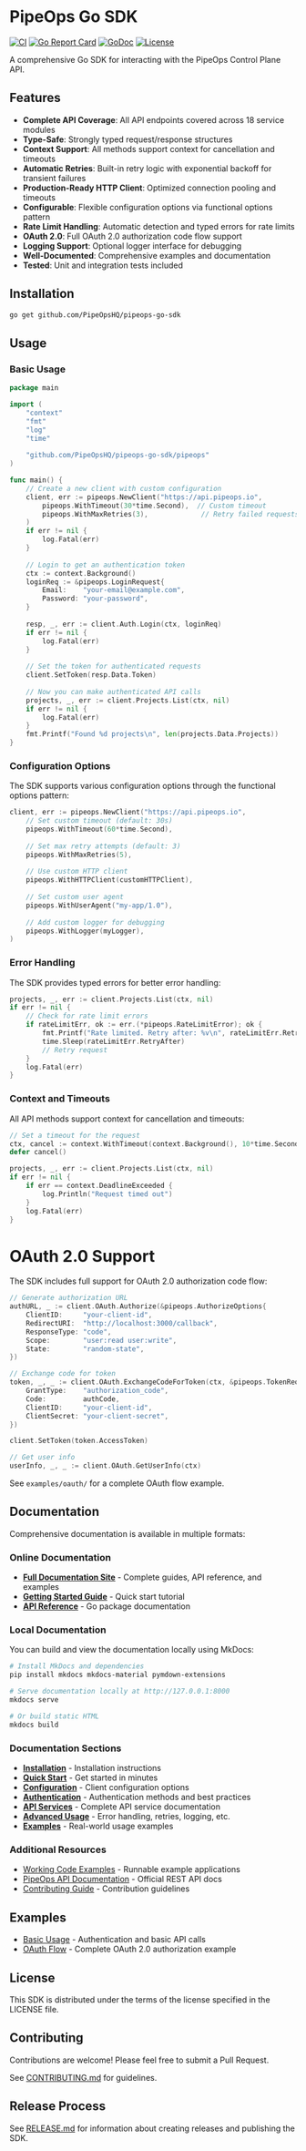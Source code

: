 # PipeOps Go SDK

[![CI](https://github.com/PipeOpsHQ/pipeops-go-sdk/workflows/CI/badge.svg)](https://github.com/PipeOpsHQ/pipeops-go-sdk/actions/workflows/ci.yml)
[![Go Report Card](https://goreportcard.com/badge/github.com/PipeOpsHQ/pipeops-go-sdk)](https://goreportcard.com/report/github.com/PipeOpsHQ/pipeops-go-sdk)
[![GoDoc](https://godoc.org/github.com/PipeOpsHQ/pipeops-go-sdk?status.svg)](https://godoc.org/github.com/PipeOpsHQ/pipeops-go-sdk/pipeops)
[![License](https://img.shields.io/github/license/PipeOpsHQ/pipeops-go-sdk)](LICENSE)

A comprehensive Go SDK for interacting with the PipeOps Control Plane API.

## Features

- **Complete API Coverage**: All API endpoints covered across 18 service modules
- **Type-Safe**: Strongly typed request/response structures
- **Context Support**: All methods support context for cancellation and timeouts
- **Automatic Retries**: Built-in retry logic with exponential backoff for transient failures
- **Production-Ready HTTP Client**: Optimized connection pooling and timeouts
- **Configurable**: Flexible configuration options via functional options pattern
- **Rate Limit Handling**: Automatic detection and typed errors for rate limits
- **OAuth 2.0**: Full OAuth 2.0 authorization code flow support
- **Logging Support**: Optional logger interface for debugging
- **Well-Documented**: Comprehensive examples and documentation
- **Tested**: Unit and integration tests included

## Installation

```bash
go get github.com/PipeOpsHQ/pipeops-go-sdk
```

## Usage

### Basic Usage

```go
package main

import (
    "context"
    "fmt"
    "log"
    "time"
    
    "github.com/PipeOpsHQ/pipeops-go-sdk/pipeops"
)

func main() {
    // Create a new client with custom configuration
    client, err := pipeops.NewClient("https://api.pipeops.io",
        pipeops.WithTimeout(30*time.Second),  // Custom timeout
        pipeops.WithMaxRetries(3),             // Retry failed requests up to 3 times
    )
    if err != nil {
        log.Fatal(err)
    }
    
    // Login to get an authentication token
    ctx := context.Background()
    loginReq := &pipeops.LoginRequest{
        Email:    "your-email@example.com",
        Password: "your-password",
    }
    
    resp, _, err := client.Auth.Login(ctx, loginReq)
    if err != nil {
        log.Fatal(err)
    }
    
    // Set the token for authenticated requests
    client.SetToken(resp.Data.Token)
    
    // Now you can make authenticated API calls
    projects, _, err := client.Projects.List(ctx, nil)
    if err != nil {
        log.Fatal(err)
    }
    fmt.Printf("Found %d projects\n", len(projects.Data.Projects))
}
```

### Configuration Options

The SDK supports various configuration options through the functional options pattern:

```go
client, err := pipeops.NewClient("https://api.pipeops.io",
    // Set custom timeout (default: 30s)
    pipeops.WithTimeout(60*time.Second),
    
    // Set max retry attempts (default: 3)
    pipeops.WithMaxRetries(5),
    
    // Use custom HTTP client
    pipeops.WithHTTPClient(customHTTPClient),
    
    // Set custom user agent
    pipeops.WithUserAgent("my-app/1.0"),
    
    // Add custom logger for debugging
    pipeops.WithLogger(myLogger),
)
```

### Error Handling

The SDK provides typed errors for better error handling:

```go
projects, _, err := client.Projects.List(ctx, nil)
if err != nil {
    // Check for rate limit errors
    if rateLimitErr, ok := err.(*pipeops.RateLimitError); ok {
        fmt.Printf("Rate limited. Retry after: %v\n", rateLimitErr.RetryAfter)
        time.Sleep(rateLimitErr.RetryAfter)
        // Retry request
    }
    log.Fatal(err)
}
```

### Context and Timeouts

All API methods support context for cancellation and timeouts:

```go
// Set a timeout for the request
ctx, cancel := context.WithTimeout(context.Background(), 10*time.Second)
defer cancel()

projects, _, err := client.Projects.List(ctx, nil)
if err != nil {
    if err == context.DeadlineExceeded {
        log.Println("Request timed out")
    }
    log.Fatal(err)
}
```

# OAuth 2.0 Support

The SDK includes full support for OAuth 2.0 authorization code flow:

```go
// Generate authorization URL
authURL, _ := client.OAuth.Authorize(&pipeops.AuthorizeOptions{
    ClientID:     "your-client-id",
    RedirectURI:  "http://localhost:3000/callback",
    ResponseType: "code",
    Scope:        "user:read user:write",
    State:        "random-state",
})

// Exchange code for token
token, _, _ := client.OAuth.ExchangeCodeForToken(ctx, &pipeops.TokenRequest{
    GrantType:    "authorization_code",
    Code:         authCode,
    ClientID:     "your-client-id",
    ClientSecret: "your-client-secret",
})

client.SetToken(token.AccessToken)

// Get user info
userInfo, _, _ := client.OAuth.GetUserInfo(ctx)
```

See `examples/oauth/` for a complete OAuth flow example.

## Documentation

Comprehensive documentation is available in multiple formats:

### Online Documentation
- **[Full Documentation Site](https://pipeops-go-sdk.readthedocs.io/)** - Complete guides, API reference, and examples
- **[Getting Started Guide](docs/getting-started/quickstart.md)** - Quick start tutorial
- **[API Reference](https://godoc.org/github.com/PipeOpsHQ/pipeops-go-sdk/pipeops)** - Go package documentation

### Local Documentation
You can build and view the documentation locally using MkDocs:

```bash
# Install MkDocs and dependencies
pip install mkdocs mkdocs-material pymdown-extensions

# Serve documentation locally at http://127.0.0.1:8000
mkdocs serve

# Or build static HTML
mkdocs build
```

### Documentation Sections
- **[Installation](docs/getting-started/installation.md)** - Installation instructions
- **[Quick Start](docs/getting-started/quickstart.md)** - Get started in minutes
- **[Configuration](docs/getting-started/configuration.md)** - Client configuration options
- **[Authentication](docs/authentication/overview.md)** - Authentication methods and best practices
- **[API Services](docs/api-services/overview.md)** - Complete API service documentation
- **[Advanced Usage](docs/advanced/error-handling.md)** - Error handling, retries, logging, etc.
- **[Examples](docs/examples/complete-examples.md)** - Real-world usage examples

### Additional Resources
- [Working Code Examples](examples/) - Runnable example applications
- [PipeOps API Documentation](https://api.pipeops.io/docs) - Official REST API docs
- [Contributing Guide](CONTRIBUTING.md) - Contribution guidelines

## Examples

- [Basic Usage](examples/basic/) - Authentication and basic API calls
- [OAuth Flow](examples/oauth/) - Complete OAuth 2.0 authorization example

## License

This SDK is distributed under the terms of the license specified in the LICENSE file.

## Contributing

Contributions are welcome! Please feel free to submit a Pull Request.

See [CONTRIBUTING.md](CONTRIBUTING.md) for guidelines.

## Release Process

See [RELEASE.md](RELEASE.md) for information about creating releases and publishing the SDK.
